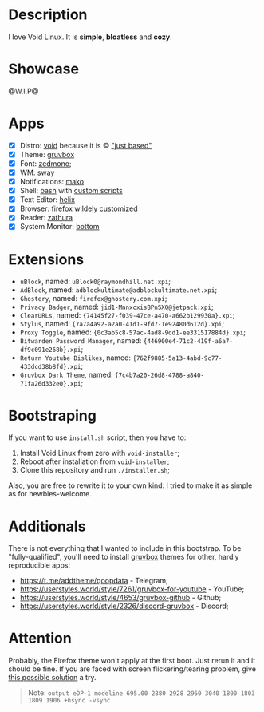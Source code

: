 # Description

I love Void Linux. It is **simple**, **bloatless** and **cozy**.

# Showcase

@W.I.P@

# Apps

- [x] Distro: [void](https://voidlinux.org/) because it is © ["just based"](https://youtu.be/rRFIlBIYCBY?feature=shared&t=9)
- [x] Theme: [gruvbox](https://github.com/morhetz/gruvbox)
- [x] Font: [zedmono](https://www.nerdfonts.com/font-downloads);
- [x] WM: [sway](https://swaywm.org/)
- [x] Notifications: [mako](https://github.com/emersion/mako)
- [x] Shell: [bash](https://www.gnu.org/software/bash) with [custom scripts](/files/home/tilde/.bashrc)
- [x] Text Editor: [helix](https://github.com/helix-editor/helix)
- [x] Browser: [firefox](https://www.mozilla.org/en-US/firefox/new/) wildely [customized](/files/home/firefox/.config/firefox)
- [x] Reader: [zathura](https://git.pwmt.org/pwmt/zathura)
- [x] System Monitor: [bottom](https://github.com/ClementTsang/bottom)

# Extensions

- `uBlock`, named: `uBlock0@raymondhill.net.xpi`;
- `AdBlock`, named: `adblockultimate@adblockultimate.net.xpi`;
- `Ghostery`, named: `firefox@ghostery.com.xpi`;
- `Privacy Badger`, named: `jid1-MnnxcxisBPnSXQ@jetpack.xpi`;
- `ClearURLs`, named: `{74145f27-f039-47ce-a470-a662b129930a}.xpi`;
- `Stylus`, named: `{7a7a4a92-a2a0-41d1-9fd7-1e92480d612d}.xpi`;
- `Proxy Toggle`, named: `{0c3ab5c8-57ac-4ad8-9dd1-ee331517884d}.xpi`;
- `Bitwarden Password Manager`, named: `{446900e4-71c2-419f-a6a7-df9c091e268b}.xpi`;
- `Return Youtube Dislikes`, named: `{762f9885-5a13-4abd-9c77-433dcd38b8fd}.xpi`;
- `Gruvbox Dark Theme`, named: `{7c4b7a20-26d8-4788-a840-71fa26d332e0}.xpi`;

# Bootstraping

If you want to use `install.sh` script, then you have to:
1) Install Void Linux from zero with `void-installer`;
2) Reboot after installation from `void-installer`;
3) Clone this repository and run `./installer.sh`;

Also, you are free to rewrite it to your own kind: I tried to make it as simple as for newbies-welcome.

# Additionals

There is not everything that I wanted to include in this bootstrap.
To be "fully-qualified", you'll need to install [gruvbox](https://github.com/morhetz/gruvbox) themes for other, hardly reproducible apps:
- https://t.me/addtheme/qoopdata - Telegram;
- https://userstyles.world/style/7261/gruvbox-for-youtube - YouTube;
- https://userstyles.world/style/4653/gruvbox-github - Github;
- https://userstyles.world/style/2326/discord-gruvbox - Discord;

# Attention

Probably, the Firefox theme won't apply at the first boot. Just rerun it and it should be fine.
If you are faced with screen flickering/tearing problem, give [this possible solution](https://ljvmiranda921.github.io/notebook/2021/09/01/linux-thinkpad-screen-flicker/) a try.
>Note: `output eDP-1 modeline 695.00 2880 2928 2960 3040 1800 1803 1809 1906 +hsync -vsync`
